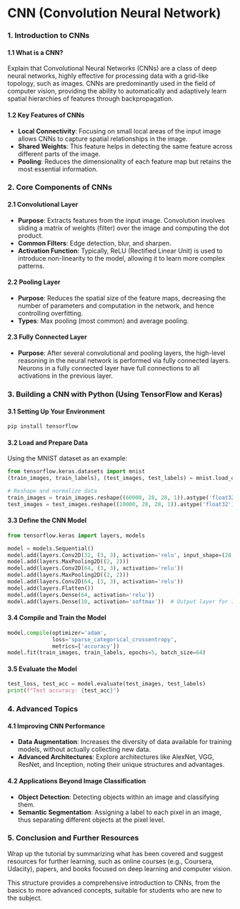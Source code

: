 # CNN (Convolution Neural Network) 

### **1. Introduction to CNNs**

#### **1.1 What is a CNN?**
Explain that Convolutional Neural Networks (CNNs) are a class of deep neural networks, highly effective for processing data with a grid-like topology, such as images. CNNs are predominantly used in the field of computer vision, providing the ability to automatically and adaptively learn spatial hierarchies of features through backpropagation.

#### **1.2 Key Features of CNNs**
- **Local Connectivity**: Focusing on small local areas of the input image allows CNNs to capture spatial relationships in the image.
- **Shared Weights**: This feature helps in detecting the same feature across different parts of the image.
- **Pooling**: Reduces the dimensionality of each feature map but retains the most essential information.

### **2. Core Components of CNNs**

#### **2.1 Convolutional Layer**
- **Purpose**: Extracts features from the input image. Convolution involves sliding a matrix of weights (filter) over the image and computing the dot product.
- **Common Filters**: Edge detection, blur, and sharpen.
- **Activation Function**: Typically, ReLU (Rectified Linear Unit) is used to introduce non-linearity to the model, allowing it to learn more complex patterns.

#### **2.2 Pooling Layer**
- **Purpose**: Reduces the spatial size of the feature maps, decreasing the number of parameters and computation in the network, and hence controlling overfitting.
- **Types**: Max pooling (most common) and average pooling.

#### **2.3 Fully Connected Layer**
- **Purpose**: After several convolutional and pooling layers, the high-level reasoning in the neural network is performed via fully connected layers. Neurons in a fully connected layer have full connections to all activations in the previous layer.

### **3. Building a CNN with Python (Using TensorFlow and Keras)**

#### **3.1 Setting Up Your Environment**
```bash
pip install tensorflow
```

#### **3.2 Load and Prepare Data**
Using the MNIST dataset as an example:
```python
from tensorflow.keras.datasets import mnist
(train_images, train_labels), (test_images, test_labels) = mnist.load_data()

# Reshape and normalize data
train_images = train_images.reshape((60000, 28, 28, 1)).astype('float32') / 255
test_images = test_images.reshape((10000, 28, 28, 1)).astype('float32') / 255
```

#### **3.3 Define the CNN Model**
```python
from tensorflow.keras import layers, models

model = models.Sequential()
model.add(layers.Conv2D(32, (3, 3), activation='relu', input_shape=(28, 28, 1)))
model.add(layers.MaxPooling2D((2, 2)))
model.add(layers.Conv2D(64, (3, 3), activation='relu'))
model.add(layers.MaxPooling2D((2, 2)))
model.add(layers.Conv2D(64, (3, 3), activation='relu'))
model.add(layers.Flatten())
model.add(layers.Dense(64, activation='relu'))
model.add(layers.Dense(10, activation='softmax'))  # Output layer for 10 classes
```

#### **3.4 Compile and Train the Model**
```python
model.compile(optimizer='adam',
              loss='sparse_categorical_crossentropy',
              metrics=['accuracy'])
model.fit(train_images, train_labels, epochs=5, batch_size=64)
```

#### **3.5 Evaluate the Model**
```python
test_loss, test_acc = model.evaluate(test_images, test_labels)
print(f"Test accuracy: {test_acc}")
```

### **4. Advanced Topics**

#### **4.1 Improving CNN Performance**
- **Data Augmentation**: Increases the diversity of data available for training models, without actually collecting new data.
- **Advanced Architectures**: Explore architectures like AlexNet, VGG, ResNet, and Inception, noting their unique structures and advantages.

#### **4.2 Applications Beyond Image Classification**
- **Object Detection**: Detecting objects within an image and classifying them.
- **Semantic Segmentation**: Assigning a label to each pixel in an image, thus separating different objects at the pixel level.

### **5. Conclusion and Further Resources**

Wrap up the tutorial by summarizing what has been covered and suggest resources for further learning, such as online courses (e.g., Coursera, Udacity), papers, and books focused on deep learning and computer vision.

This structure provides a comprehensive introduction to CNNs, from the basics to more advanced concepts, suitable for students who are new to the subject.

